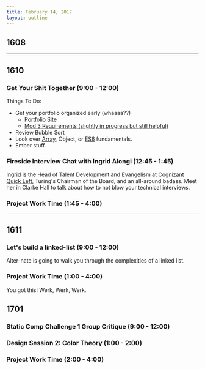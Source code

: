 ```yaml
---
title: February 14, 2017
layout: outline
---
```


## 1608
--------------------------------------------

## 1610

### Get Your Shit Together (9:00 - 12:00)
Things To Do:  
* Get your portfolio organized early (whaaaa??)  
  - [Portfolio Site](https://github.com/turingschool/portfolios)  
  - [Mod 3 Requirements (slightly in progress but still helpful)](../lessons/module-3/success.markdown)  
* Review Bubble Sort  
* Look over [Array](https://github.com/martensonbj/1-26-arrays), Object, or [ES6](https://github.com/martensonbj/es6) fundamentals.  
* Ember stuff.  

### Fireside Interview Chat with Ingrid Alongi (12:45 - 1:45)
[Ingrid](https://www.linkedin.com/in/ingridalongi/) is the Head of Talent Development and Evangelism at [Cognizant Quick Left](https://quickleft.com/), Turing's Chairman of the Board, and an all-around badass. Meet her in Clarke Hall to talk about how to not blow your technical interviews.   

### Project Work Time (1:45 - 4:00)

--------------------------------------------

## 1611

### Let's build a linked-list (9:00 - 12:00)

Alter-nate is going to walk you through the complexities of a linked list.

### Project Work Time (1:00 - 4:00)

You got this! Werk, Werk, Werk.

## 1701

### Static Comp Challenge 1 Group Critique (9:00 - 12:00)

### Design Session 2: Color Theory (1:00 - 2:00)

### Project Work Time (2:00 - 4:00)
